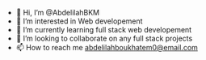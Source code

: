 - 👋 Hi, I’m @AbdelilahBKM
- 👀 I’m interested in Web developement
- 🌱 I’m currently learning full stack web developement
- 💞️ I’m looking to collaborate on any full stack projects
- 📫 How to reach me abdelilahboukhatem0@email.com

<!---
AbdelilahBKM/AbdelilahBKM is a ✨ special ✨ repository because its `README.md` (this file) appears on your GitHub profile.
You can click the Preview link to take a look at your changes.
--->
